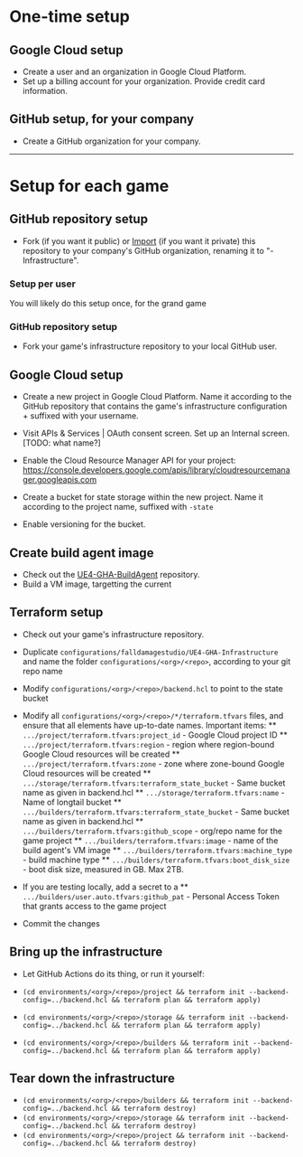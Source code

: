 

# One-time setup

## Google Cloud setup

* Create a user and an organization in Google Cloud Platform.
* Set up a billing account for your organization. Provide credit card information.

## GitHub setup, for your company

* Create a GitHub organization for your company.

---

# Setup for each game

## GitHub repository setup

* Fork (if you want it public) or [Import](https://help.github.com/en/github/importing-your-projects-to-github/importing-a-repository-with-github-importer) (if you want it private) this repository to your company's GitHub organization, renaming it to "<your game>-Infrastructure".

### Setup per user

You will likely do this setup once, for the grand game

### GitHub repository setup

* Fork your game's infrastructure repository to your local GitHub user.

## Google Cloud setup

* Create a new project in Google Cloud Platform. Name it according to the GitHub repository that contains the game's infrastructure configuration + suffixed with your username.
* Visit APIs & Services | OAuth consent screen. Set up an Internal screen. [TODO: what name?]
* Enable the Cloud Resource Manager API for your project: https://console.developers.google.com/apis/library/cloudresourcemanager.googleapis.com

* Create a bucket for state storage within the new project. Name it according to the project name, suffixed with `-state`
* Enable versioning for the bucket.

## Create build agent image

* Check out the [UE4-GHA-BuildAgent](https://github.com/falldamagestudio.com/UE4-GHA-BuildAgent) repository.
* Build a VM image, targetting the current 

## Terraform setup

* Check out your game's infrastructure repository.
* Duplicate `configurations/falldamagestudio/UE4-GHA-Infrastructure` and name the folder `configurations/<org>/<repo>`, according to your git repo name
* Modify `configurations/<org>/<repo>/backend.hcl` to point to the state bucket
* Modify all `configurations/<org>/<repo>/*/terraform.tfvars` files, and ensure that all elements have up-to-date names. Important items:
** `.../project/terraform.tfvars:project_id` - Google Cloud project ID
** `.../project/terraform.tfvars:region` - region where region-bound Google Cloud resources will be created
** `.../project/terraform.tfvars:zone` - zone where zone-bound Google Cloud resources will be created
** `.../storage/terraform.tfvars:terraform_state_bucket` - Same bucket name as given in backend.hcl
** `.../storage/terraform.tfvars:name` - Name of longtail bucket
** `.../builders/terraform.tfvars:terraform_state_bucket` - Same bucket name as given in backend.hcl
** `.../builders/terraform.tfvars:github_scope` - org/repo name for the game project
** `.../builders/terraform.tfvars:image` - name of the build agent's VM image
** `.../builders/terraform.tfvars:machine_type` - build machine type
** `.../builders/terraform.tfvars:boot_disk_size` - boot disk size, measured in GB. Max 2TB.

* If you are testing locally, add a secret to a 
** `.../builders/user.auto.tfvars:github_pat` - Personal Access Token that grants access to the game project

* Commit the changes

## Bring up the infrastructure

* Let GitHub Actions do its thing, or run it yourself:

* `(cd environments/<org>/<repo>/project && terraform init --backend-config=../backend.hcl && terraform plan && terraform apply)`
* `(cd environments/<org>/<repo>/storage && terraform init --backend-config=../backend.hcl && terraform plan && terraform apply)`
* `(cd environments/<org>/<repo>/builders && terraform init --backend-config=../backend.hcl && terraform plan && terraform apply)`

## Tear down the infrastructure

* `(cd environments/<org>/<repo>/builders && terraform init --backend-config=../backend.hcl && terraform destroy)`
* `(cd environments/<org>/<repo>/storage && terraform init --backend-config=../backend.hcl && terraform destroy)`
* `(cd environments/<org>/<repo>/project && terraform init --backend-config=../backend.hcl && terraform destroy)`
